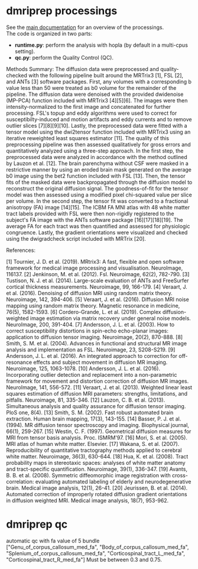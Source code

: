 # dmriprep processings

See the [main documentation](https://github.com/rlink7/rlink_mri/blob/main/README.md) for an overview of the processings.  
The code is organized in two parts:
* **runtime.py**: perform the analysis with hopla (by default in a multi-cpus setting).
* **qc.py**: perform the Quality Control (QC).

Methods Summary:
The diffusion data were preprocessed and quality-checked with the following pipeline built around the MRTrix3 [1], FSL [2], and ANTs [3] software packages. First, any volumes with a corresponding b value less than 50 were treated as b0 volume
for the remainder of the pipeline. The diffusion data were denoised with the provided dwidenoise (MP-PCA) function included with MRTrix3 [4][5][6]. The images were then intensity-normalized to the first image and concatenated for further
processing. FSL's topup and eddy algorithms were used to correct for susceptibilty-induced and motion artifacts and eddy currents and to remove outlier slices [7][8][9][10]. Lastly, the preprocessed data were fitted with a tensor model using the
dwi2tensor function included with MRTrix3 using an iterative reweighted least squares estimator [11]. The quality of this preprocessing pipeline was then assessed qualitatively for gross errors and quantitatively analyzed using a three-step
approach. In the first step, the preprocessed data were analyzed in accordance with the method outlined by Lauzon et al. [12]. The brain parenchyma without CSF were masked in a restrictive manner by using an eroded brain mask generated
on the average b0 image using the bet2 function included with FSL [13]. Then, the tensor fits of the masked data were backpropagated through the diffusion model to reconstruct the original diffusion signal. The goodness-of-fit for the tensor
model was then assessed using a modified pixel chi-squared value per slice per volume. In the second step, the tensor fit was converted to a fractional anisotropy (FA) image [14][15]. The ICBM FA MNI atlas with 48 white matter tract labels
provided with FSL were then non-rigidly registered to the subject's FA image with the ANTs software package [16][17][18][19]. The average FA for each tract was then quantified and assessed for physiologic congruence. Lastly, the gradient
orientations were visualized and checked using the dwigradcheck script included with MRTrix [20].

References:

[1] Tournier, J. D. et al. (2019). MRtrix3: A fast, flexible and open software framework for medical image processing and visualisation. NeuroImage, 116137.
[2] Jenkinson, M. et al. (2012). Fsl. Neuroimage, 62(2), 782-790.
[3] Tustison, N. J. et al. (2014). Large-scale evaluation of ANTs and FreeSurfer cortical thickness measurements. Neuroimage, 99, 166-179.
[4] Veraart, J. et al. (2016). Denoising of diffusion MRI using random matrix theory. Neuroimage, 142, 394-406.
[5] Veraart, J. et al. (2016). Diffusion MRI noise mapping using random matrix theory. Magnetic resonance in medicine, 76(5), 1582-1593.
[6] Cordero-Grande, L. et al. (2019). Complex diffusion-weighted image estimation via matrix recovery under general noise models. NeuroImage, 200, 391-404.
[7] Andersson, J. L. et al. (2003). How to correct susceptibility distortions in spin-echo echo-planar images: application to diffusion tensor imaging. Neuroimage, 20(2), 870-888.
[8] Smith, S. M. et al. (2004). Advances in functional and structural MR image analysis and implementation as FSL. Neuroimage, 23, S208-S219.
[9] Andersson, J. L. et al. (2016). An integrated approach to correction for off-resonance effects and subject movement in diffusion MR imaging. Neuroimage, 125, 1063-1078.
[10] Andersson, J. L. et al. (2016). Incorporating outlier detection and replacement into a non-parametric framework for movement and distortion correction of diffusion MR images. NeuroImage, 141, 556-572.
[11] Veraart, J. et al. (2013). Weighted linear least squares estimation of diffusion MRI parameters: strengths, limitations, and pitfalls. Neuroimage, 81, 335-346.
[12] Lauzon, C. B. et al. (2013). Simultaneous analysis and quality assurance for diffusion tensor imaging. PloS one, 8(4).
[13] Smith, S. M. (2002). Fast robust automated brain extraction. Human brain mapping, 17(3), 143-155.
[14] Basser, P. J. et al. (1994). MR diffusion tensor spectroscopy and imaging. Biophysical journal, 66(1), 259-267.
[15] Westin, C. F. (1997). Geometrical diffusion measures for MRI from tensor basis analysis. Proc. ISMRM'97.
[16] Mori, S. et al. (2005). MRI atlas of human white matter. Elsevier.
[17] Wakana, S. et al. (2007). Reproducibility of quantitative tractography methods applied to cerebral white matter. Neuroimage, 36(3), 630-644.
[18] Hua, K. et al. (2008). Tract probability maps in stereotaxic spaces: analyses of white matter anatomy and tract-specific quantification. Neuroimage, 39(1), 336-347.
[19] Avants, B. B. et al. (2008). Symmetric diffeomorphic image registration with cross-correlation: evaluating automated labeling of elderly and neurodegenerative brain. Medical image analysis, 12(1), 26-41.
[20] Jeurissen, B. et al. (2014). Automated correction of improperly rotated diffusion gradient orientations in diffusion weighted MRI. Medical image analysis, 18(7), 953-962.

# dmriprep qc
automatic qc with fa value of 5 bundle ["Genu_of_corpus_callosum_med_fa", 
                                        "Body_of_corpus_callosum_med_fa",
                                        "Splenium_of_corpus_callosum_med_fa",
                                        "Corticospinal_tract_L_med_fa",
                                        "Corticospinal_tract_R_med_fa"]
Must be between 0.3 and 0.75.